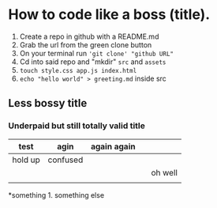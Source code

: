 # How to code like a boss (title).

1. Create a repo in github with a README.md
1. Grab the url from the green clone button
1. On your terminal run ```'git clone' "github URL"```
1. Cd into said repo and "mkdir" ```src``` and ```assets```
1. ```touch style.css app.js index.html``` 
1. ```echo "hello world" > greeting.md``` inside src

## Less bossy title
### Underpaid but still totally valid title

|test|agin|again again|   |   |
|---|---|---|---|---|
|hold up|confused|   |   |   |
|   |   |   |   |oh well|
|   |   |   |   |   |

*something
        1. something else
